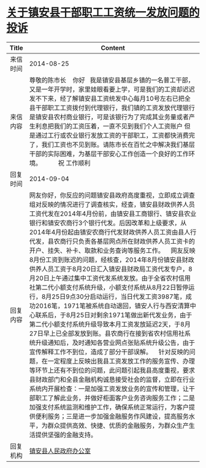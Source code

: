 # <a href="http://www.shangluo.gov.cn/zmhd/ldxxxx.jsp?urltype=leadermail.LeaderMailContentUrl&wbtreeid=1112&leadermailid=2668">关于镇安县干部职工工资统一发放问题的投诉</a>
| Title |                                                                                                                                                                                                                                                                                                                                                                            Content                                                                                                                                                                                                                                                                                                                                                                             |
|:-----:|----------------------------------------------------------------------------------------------------------------------------------------------------------------------------------------------------------------------------------------------------------------------------------------------------------------------------------------------------------------------------------------------------------------------------------------------------------------------------------------------------------------------------------------------------------------------------------------------------------------------------------------------------------------------------------------------------------------------------------------------------------------|
| 来信时间  | 2014-08-25                                                                                                                                                                                                                                                                                                                                                                                                                                                                                                                                                                                                                                                                                                                                                     |
| 来信内容  | 尊敬的陈市长    你好   我是镇安县基层乡镇的一名普工干部，又是一年开学时，家里娃眼看要上学，可是我们的工资却迟迟发不下来，经了解镇安县工资统发中心每月10号左右已把全县干部职工工资拨付到代理银行，我们镇的工资发放代理银行是镇安县农村商业银行，可是该银行为了完成其业务量或者产生利息把我们的工资压着，一直不见到我们个人工资账户 但是通过工行或农业银行发放工资的干部职工，工资都快消费完了，我们工资也不见到账。请陈市长在百忙之中解决我们基层干部的实际困难，为基层干部安心工作创造一个良好的工作环境。          祝 工作顺利                                                                                                                                                                                                                                                                                                                                                                                                                                                                                     |
| 回复时间  | 2014-09-04                                                                                                                                                                                                                                                                                                                                                                                                                                                                                                                                                                                                                                                                                                                                                     |
| 回复内容  | 网友你好，你反应的问题镇安县政府高度重视，立即成立调查组对反映的情况进行了调查核实，经查，镇安县财政供养人员工资代发在2014年4月份前，由镇安县工商银行、镇安县农业银行和镇安农商行3个银行代发。后因改革和上级要求，从2014年4月份起由镇安农商行代发财政供养人员工资由县人行代发，县农商行只负责各基层网点所在财政供养人员工资卡的开户、挂失、补卡、取款和业务查询等服务工作。    网友反映8月份工资到账迟的问题，经核查，2014年8月份镇安县财政供养人员工资于8月20日汇入镇安县财政局工资代发专户，8月20日上午通过集中工资代发系统发放。由于全省农村信用社第二代小额支付系统升级，小额支付系统从8月22日暂停运行，8月25日9点30分启动运行，当日代发工资3987笔，成功2016笔，1971笔被系统自动退回，镇安人行与西安清算中心联系后，于8月25日对剩余1971笔做出新代发业务，由于第二代小额支付系统升级导致本月工资发放延迟2天，于8月27日早上已全部发放到账。县农商行在接到省农村信用社系统升级通知后，及时通知各营业网点张贴系统升级公告，由于宣传解释工作不到位，造成了部分干部误解。    针对反映的问题，在一定程度上反映出我县工资发放工作的服务宣传、办理等环节上还有不到位的问题，此问题引起我县高度重视，要求县财政部门和全县金融机构诚恳接受社会的监督，立即在行业系统内开展检查：一是加强工资发放业务的宣传和管理，让干部职工了解此业务，并做好柜面客户业务咨询服务工作；二是加强支付系统监测和维护工作，确保系统正常运行，为客户提供便利服务；三是进一步加强金融服务作风建设，提高服务水平，为群众提供高效、快捷、优质的金融服务，为群众生产生活提供坚强的金融支持。 |
| 回复机构  | <a href="../../categories/agencies/镇安县人民政府办公室.md">镇安县人民政府办公室</a>                                                                                                                                                                                                                                                                                                                                                                                                                                                                                                                                                                                                                                                                                                 |